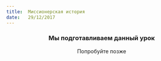 ```yaml
---
title:  Миссионерская история
date:   29/12/2017
---
```


### <center>Мы подготавливаем данный урок</center>
<center>Попробуйте позже</center>